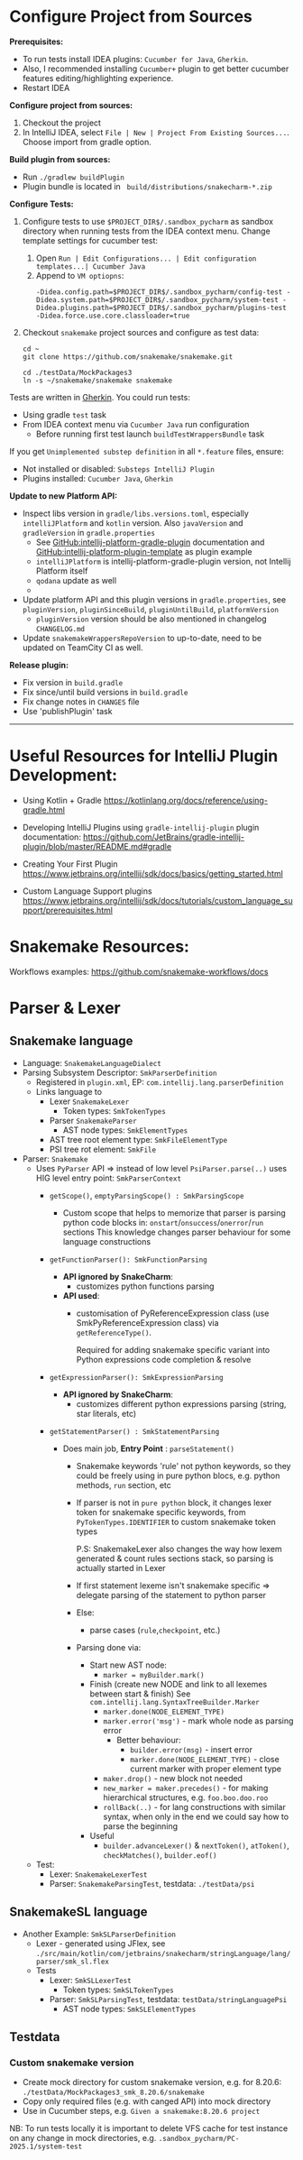 # Configure Project from Sources
    
**Prerequisites:**
  
* To run tests install IDEA plugins: `Cucumber for Java`, `Gherkin`.
* Also, I recommended installing `Cucumber+` plugin to get better cucumber features editing/highlighting experience.
* Restart IDEA

**Configure project from sources:**

1. Checkout the project
2. In IntelliJ IDEA, select `File | New | Project From Existing Sources...`. Choose import from gradle option.

**Build plugin from sources:**
* Run `./gradlew buildPlugin`
* Plugin bundle is located in ` build/distributions/snakecharm-*.zip`


**Configure Tests:**
        
1. Configure tests to use `$PROJECT_DIR$/.sandbox_pycharm` as sandbox directory when running tests  from the IDEA context menu. 
   Change template settings for cucumber test:
   1. Open `Run | Edit Configurations... | Edit configuration templates...| Cucumber Java`
   2. Append to `VM optiopns`: 
       ```
      -Didea.config.path=$PROJECT_DIR$/.sandbox_pycharm/config-test -Didea.system.path=$PROJECT_DIR$/.sandbox_pycharm/system-test -Didea.plugins.path=$PROJECT_DIR$/.sandbox_pycharm/plugins-test -Didea.force.use.core.classloader=true
      ```

2. Checkout `snakemake` project sources and configure as test data:
    ```shell
    cd ~
    git clone https://github.com/snakemake/snakemake.git

    cd ./testData/MockPackages3
    ln -s ~/snakemake/snakemake snakemake
    ```

Tests are written in [Gherkin](https://cucumber.io/docs/gherkin). You could run tests:
* Using gradle `test` task
* From IDEA context menu via `Cucumber Java` run configuration
  * Before running first test launch `buildTestWrappersBundle` task  

If you get `Unimplemented substep definition` in all `*.feature` files, ensure:
  * Not installed or disabled: `Substeps IntelliJ Plugin` 
  * Plugins installed: `Cucumber Java`, `Gherkin`

**Update to new Platform API:**
* Inspect libs version in `gradle/libs.versions.toml`, especially `intelliJPlatform` and `kotlin` version. Also `javaVersion` and `gradleVersion` in `gradle.properties`
  * See [GitHub:intellij-platform-gradle-plugin](https://github.com/JetBrains/intellij-platform-gradle-plugin) documentation and [GitHub:intellij-platform-plugin-template](https://github.com/JetBrains/intellij-platform-plugin-template) as plugin example
  * `intelliJPlatform` is intellij-platform-gradle-plugin version, not Intellij Platform itself
  * `qodana` update as well
  * 
* Update platform API and this plugin versions in `gradle.properties`, see `pluginVersion`, `pluginSinceBuild`, `pluginUntilBuild`, `platformVersion`
  * `pluginVersion` version should be also mentioned in changelog `CHANGELOG.md`
* Update `snakemakeWrappersRepoVersion` to up-to-date, need to be updated on TeamCity CI as well.
 
**Release plugin:**
* Fix version in `build.gradle`
* Fix since/until build versions in `build.gradle`
* Fix change notes in `CHANGES` file
* Use 'publishPlugin' task
                        

------

# Useful Resources for IntelliJ Plugin Development:

* Using Kotlin + Gradle
https://kotlinlang.org/docs/reference/using-gradle.html

* Developing IntelliJ Plugins using `gradle-intellij-plugin` plugin documentation:
https://github.com/JetBrains/gradle-intellij-plugin/blob/master/README.md#gradle

* Creating Your First Plugin
https://www.jetbrains.org/intellij/sdk/docs/basics/getting_started.html

* Custom Language Support plugins
https://www.jetbrains.org/intellij/sdk/docs/tutorials/custom_language_support/prerequisites.html

# Snakemake Resources:

Workflows examples: https://github.com/snakemake-workflows/docs

# Parser & Lexer

## Snakemake language
* Language: `SnakemakeLanguageDialect`
* Parsing Subsystem Descriptor: `SmkParserDefinition`
  * Registered in  `plugin.xml`, EP: `com.intellij.lang.parserDefinition`
  * Links language to
    * Lexer `SnakemakeLexer`
      * Token types: `SmkTokenTypes`
    * Parser `SnakemakeParser`
      * AST node types: `SmkElementTypes`
    * AST tree root element type: `SmkFileElementType`
    * PSI tree rot element: `SmkFile`
* Parser: `Snakemake`
  * Uses `PyParser` API => instead of low level `PsiParser.parse(..)` uses HIG level entry point: `SmkParserContext`
    * `getScope()`, `emptyParsingScope() : SmkParsingScope`
      * Custom scope that helps to memorize that parser is parsing python code blocks in: `onstart`/`onsuccess`/`onerror`/`run` sections
        This knowledge changes parser behaviour for some language constructions
    * `getFunctionParser(): SmkFunctionParsing`
      * **API ignored by SnakeCharm**:
        * customizes python functions parsing
      * **API used**:
        * customisation of PyReferenceExpression class (use SmkPyReferenceExpression class) via `getReferenceType()`.
         
          Required for adding snakemake specific variant into Python expressions code completion & resolve
    * `getExpressionParser(): SmkExpressionParsing`
      * **API ignored by SnakeCharm**:
        * customizes different python expressions parsing (string, star literals, etc)
        
    * `getStatementParser() : SmkStatementParsing`
      * Does main job, **Entry Point** : `parseStatement()`
        * Snakemake keywords 'rule' not python keywords, so they could be freely using in pure python blocs, e.g.
            python methods, `run` section, etc
        * If parser is not in `pure python` block, it changes lexer token for snakemake specific keywords, from `PyTokenTypes.IDENTIFIER` 
            to custom snakemake token types
        
            P.S: SnakemakeLexer also changes the way how lexem generated & count rules sections stack, so parsing is actually started in Lexer
        * If first statement lexeme isn't snakemake specific => delegate parsing of the statement to python parser
        * Else:
          * parse cases (`rule`,`checkpoint`, etc.)
        * Parsing done via:
          * Start new AST node:
            * `marker = myBuilder.mark()`
          * Finish (create new NODE and link to all lexemes between start & finish)
            See `com.intellij.lang.SyntaxTreeBuilder.Marker`
            * `marker.done(NODE_ELEMENT_TYPE)`
            * `marker.error('msg')` - mark whole node as parsing error
              * Better behaviour:
                * `builder.error(msg)` - insert error
                * `marker.done(NODE_ELEMENT_TYPE)` - close current marker with proper element type
            * `maker.drop()` - new block not needed
            * `new_marker = maker.precedes()` - for making hierarchical structures, e.g. `foo.boo.doo.roo`
            * `rollBack(..)` - for lang constructions with similar syntax, when only in the end we could say how to parse the beginning
          * Useful 
            * `builder.advanceLexer()` & `nextToken()`, `atToken()`, `checkMatches()`, `builder.eof()`
  * Test:
    * Lexer: `SnakemakeLexerTest`
    * Parser: `SnakemakeParsingTest`, testdata: `./testData/psi`

## SnakemakeSL language  
* Another Example: `SmkSLParserDefinition`
  * Lexer - generated using JFlex, see `./src/main/kotlin/com/jetbrains/snakecharm/stringLanguage/lang/parser/smk_sl.flex` 
  * Tests
    * Lexer: `SmkSLLexerTest`
      * Token types: `SmkSLTokenTypes`
    * Parser: `SmkSLParsingTest`, testdata: `testData/stringLanguagePsi`
      * AST node types: `SmkSLElementTypes`

## Testdata

### Custom snakemake version

* Create mock directory for custom snakemake version, e.g. for 8.20.6: `./testData/MockPackages3_smk_8.20.6/snakemake`
* Copy only required files (e.g. with canged API) into mock directory
* Use in Cucumber steps, e.g. `Given a snakemake:8.20.6 project`

NB: To run tests locally it is important to delete VFS cache for test instance on any change in mock directories, e.g. `.sandbox_pycharm/PC-2025.1/system-test`